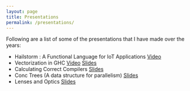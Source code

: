 ```yaml
---
layout: page
title: Presentations
permalink: /presentations/
---
```


Following are a list of some of the presentations that I have made over the years:

- Hailstorm : A Functional Language for IoT Applications [Video](https://www.youtube.com/watch?v=hU-25Vup3PQ)
- Vectorization in GHC [Video](https://skillsmatter.com/skillscasts/12300-vectorization-in-haskell) [Slides](https://abhiroop.github.io/mastersthesis.html#/)
- Calculating Correct Compilers [Slides](https://abhiroop.github.io/calculatecompilers#/)
- Conc Trees (A data structure for parallelism) [Slides](https://abhiroop.github.io/conc#/)
- Lenses and Optics [Slides](https://abhiroop.github.io/presentation#/)
